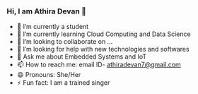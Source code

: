 ### Hi, I am Athira Devan 👋

- 🔭 I’m currently a student
- 🌱 I’m currently learning Cloud Computing and Data Science
- 👯 I’m looking to collaborate on ...
- 🤔 I’m looking for help with new technologies and softwares
- 💬 Ask me about Embedded Systems and IoT
- 📫 How to reach me:  email ID- athiradevan7@gmail.com 
- 😄 Pronouns: She/Her
- ⚡ Fun fact: I am a trained singer

